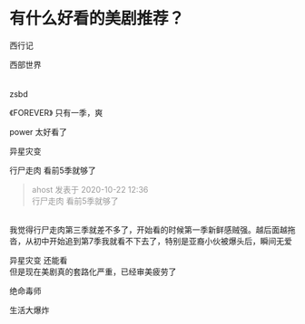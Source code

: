 # 有什么好看的美剧推荐？


<img id="aimg_RNVz4" onclick="zoom(this, this.src, 0, 0, 0)" class="zoom" src="http://un45t.765567.xyz/gufeng_riman_cj/3935/29267/1557574222qufEfeYo59k1U9AE.jpg" onmouseover="img_onmouseoverfunc(this)" onload="thumbImg(this)" border="0" alt="" />西行记

西部世界<br />
<br />
<br />
zsbd

《FOREVER》 只有一季，爽

power 太好看了 

异星灾变

行尸走肉 看前5季就够了

<div class="quote"><blockquote><font color="#999999">ahost 发表于 2020-10-22 12:36</font><br />
<font color="#999999">行尸走肉 看前5季就够了</font></blockquote></div><br />
我觉得行尸走肉第三季就差不多了，开始看的时候第一季新鲜感贼强。越后面越拖沓，从初中开始追到第7季我就看不下去了，特别是亚裔小伙被爆头后，瞬间无爱

异星灾变 还能看<br />
但是现在美剧真的套路化严重，已经审美疲劳了

绝命毒师

生活大爆炸
